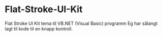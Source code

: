 # Flat-Stroke-UI-Kit
Flat Stroke UI Kit tema til VB.NET (Visual Basic) programm
Eg har sålangt lagt til kode til en knapp kontroll.
